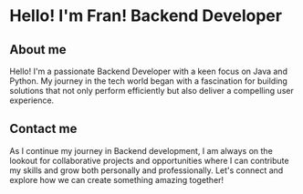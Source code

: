# Hello! I'm Fran! Backend Developer

## About me
Hello! I'm a passionate Backend Developer with a keen focus on Java and Python. My journey in the tech world began with a fascination for building solutions that not only perform efficiently but also deliver a compelling user experience.

## Contact me
As I continue my journey in Backend development, I am always on the lookout for collaborative projects and opportunities where I can contribute my skills and grow both personally and professionally. Let's connect and explore how we can create something amazing together!